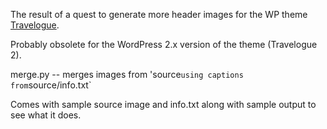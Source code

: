 The result of a quest to generate more header images for the WP theme [Travelogue](http://www.podq.com/travelogue/).

Probably obsolete for the WordPress 2.x version of the theme (Travelogue 2).

merge.py -- merges images from 'source` using captions from `source/info.txt`

Comes with sample source image and info.txt along with sample output to see what it does.
